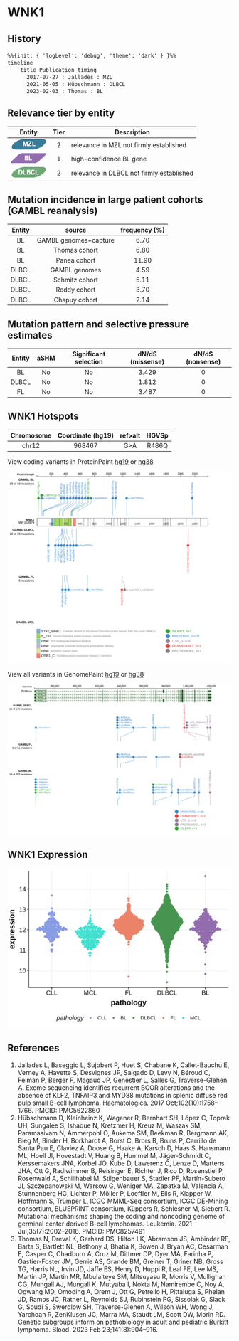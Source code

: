 # WNK1
## History
```mermaid
%%{init: { 'logLevel': 'debug', 'theme': 'dark' } }%%
timeline
    title Publication timing
      2017-07-27 : Jallades : MZL
      2021-05-05 : Hübschmann : DLBCL
      2023-02-03 : Thomas : BL
```
## Relevance tier by entity

|Entity|Tier|Description                              |
|:------:|:----:|-----------------------------------------|
|![MZL](images/icons/MZL_tier2.png)|2|relevance in MZL not firmly established|
|![BL](images/icons/BL_tier1.png)    |1   |high-confidence BL gene                  |
|![DLBCL](images/icons/DLBCL_tier2.png) |2   |relevance in DLBCL not firmly established|

## Mutation incidence in large patient cohorts (GAMBL reanalysis)

|Entity|source               |frequency (%)|
|:------:|:---------------------:|:-------------:|
|BL    |GAMBL genomes+capture| 6.70        |
|BL    |Thomas cohort        | 6.80        |
|BL    |Panea cohort         |11.90        |
|DLBCL |GAMBL genomes        | 4.59        |
|DLBCL |Schmitz cohort       | 5.11        |
|DLBCL |Reddy cohort         | 3.70        |
|DLBCL |Chapuy cohort        | 2.14        |

## Mutation pattern and selective pressure estimates

|Entity|aSHM|Significant selection|dN/dS (missense)|dN/dS (nonsense)|
|:------:|:----:|:---------------------:|:----------------:|:----------------:|
|BL    |No  |No                   |3.429           |0               |
|DLBCL |No  |No                   |1.812           |0               |
|FL    |No  |No                   |3.487           |0               |



 ## WNK1 Hotspots

| Chromosome |Coordinate (hg19) | ref>alt | HGVSp | 
 | :---:| :---: | :--: | :---: |
| chr12 | 968467 | G>A | R486Q |

View coding variants in ProteinPaint [hg19](https://morinlab.github.io/LLMPP/GAMBL/WNK1_protein.html)  or [hg38](https://morinlab.github.io/LLMPP/GAMBL/WNK1_protein_hg38.html)

![image](images/proteinpaint/WNK1_NM_018979.svg)

View all variants in GenomePaint [hg19](https://morinlab.github.io/LLMPP/GAMBL/WNK1.html)  or [hg38](https://morinlab.github.io/LLMPP/GAMBL/WNK1_hg38.html)

![image](images/proteinpaint/WNK1.svg)
## WNK1 Expression
![image](images/gene_expression/WNK1_by_pathology.svg)

<!-- ORIGIN: jalladesExomeSequencingIdentifies2017 -->
<!-- DLBCL: hubschmannMutationalMechanismsShaping2021b -->
<!-- MZL: jalladesExomeSequencingIdentifies2017 -->
<!-- BL: thomasGeneticSubgroupsInform2023 -->
## References
1.  Jallades L, Baseggio L, Sujobert P, Huet S, Chabane K, Callet-Bauchu E, Verney A, Hayette S, Desvignes JP, Salgado D, Levy N, Béroud C, Felman P, Berger F, Magaud JP, Genestier L, Salles G, Traverse-Glehen A. Exome sequencing identifies recurrent BCOR alterations and the absence of KLF2, TNFAIP3 and MYD88 mutations in splenic diffuse red pulp small B-cell lymphoma. Haematologica. 2017 Oct;102(10):1758–1766. PMCID: PMC5622860
2.  Hübschmann D, Kleinheinz K, Wagener R, Bernhart SH, López C, Toprak UH, Sungalee S, Ishaque N, Kretzmer H, Kreuz M, Waszak SM, Paramasivam N, Ammerpohl O, Aukema SM, Beekman R, Bergmann AK, Bieg M, Binder H, Borkhardt A, Borst C, Brors B, Bruns P, Carrillo de Santa Pau E, Claviez A, Doose G, Haake A, Karsch D, Haas S, Hansmann ML, Hoell JI, Hovestadt V, Huang B, Hummel M, Jäger-Schmidt C, Kerssemakers JNA, Korbel JO, Kube D, Lawerenz C, Lenze D, Martens JHA, Ott G, Radlwimmer B, Reisinger E, Richter J, Rico D, Rosenstiel P, Rosenwald A, Schillhabel M, Stilgenbauer S, Stadler PF, Martín-Subero JI, Szczepanowski M, Warsow G, Weniger MA, Zapatka M, Valencia A, Stunnenberg HG, Lichter P, Möller P, Loeffler M, Eils R, Klapper W, Hoffmann S, Trümper L, ICGC MMML-Seq consortium, ICGC DE-Mining consortium, BLUEPRINT consortium, Küppers R, Schlesner M, Siebert R. Mutational mechanisms shaping the coding and noncoding genome of germinal center derived B-cell lymphomas. Leukemia. 2021 Jul;35(7):2002–2016. PMCID: PMC8257491
3.  Thomas N, Dreval K, Gerhard DS, Hilton LK, Abramson JS, Ambinder RF, Barta S, Bartlett NL, Bethony J, Bhatia K, Bowen J, Bryan AC, Cesarman E, Casper C, Chadburn A, Cruz M, Dittmer DP, Dyer MA, Farinha P, Gastier-Foster JM, Gerrie AS, Grande BM, Greiner T, Griner NB, Gross TG, Harris NL, Irvin JD, Jaffe ES, Henry D, Huppi R, Leal FE, Lee MS, Martin JP, Martin MR, Mbulaiteye SM, Mitsuyasu R, Morris V, Mullighan CG, Mungall AJ, Mungall K, Mutyaba I, Nokta M, Namirembe C, Noy A, Ogwang MD, Omoding A, Orem J, Ott G, Petrello H, Pittaluga S, Phelan JD, Ramos JC, Ratner L, Reynolds SJ, Rubinstein PG, Sissolak G, Slack G, Soudi S, Swerdlow SH, Traverse-Glehen A, Wilson WH, Wong J, Yarchoan R, ZenKlusen JC, Marra MA, Staudt LM, Scott DW, Morin RD. Genetic subgroups inform on pathobiology in adult and pediatric Burkitt lymphoma. Blood. 2023 Feb 23;141(8):904–916. 
